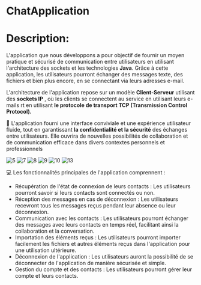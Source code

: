 # ChatApplication
# Description:
L'application que nous développons a pour objectif de fournir un moyen pratique et sécurisé de communication entre utilisateurs en utilisant l'architecture des sockets et les technologies **Java**. Grâce à cette application, les utilisateurs pourront échanger des messages texte, des fichiers et bien plus encore, en se connectant via leurs adresses e-mail.

L'architecture de l'application repose sur un modèle **Client-Serveur** utilisant des **sockets IP** , où les clients se connectent au service en utilisant leurs e-mails rt en utilisant **le protocole de transport TCP (Transmission Control Protocol).**

🌟 L'application fourni une interface conviviale et une expérience utilisateur fluide, tout en garantissant **la confidentialité et la sécurité** des échanges entre utilisateurs. Elle ouvrira de nouvelles possibilités de collaboration et de communication efficace dans divers contextes personnels et professionnels

![5](https://github.com/HZAOUDI/ChatApplication/assets/125825033/1bf7de5d-37f4-4d69-9fa4-399c673f89a7)
![7](https://github.com/HZAOUDI/ChatApplication/assets/125825033/bbfa756f-2b7e-40eb-b475-86e8b7e836cd)
![8](https://github.com/HZAOUDI/ChatApplication/assets/125825033/4c287836-28d5-4dd9-a8c0-583baad6242f)
![9](https://github.com/HZAOUDI/ChatApplication/assets/125825033/8366c4c5-d345-4d55-8d1d-4f2491d2d0e7)
![10](https://github.com/HZAOUDI/ChatApplication/assets/125825033/ad0beed7-f479-4013-9de6-cb1f7a51f4d7)
![13](https://github.com/HZAOUDI/ChatApplication/assets/125825033/aca2de3b-0c1d-4a1f-a621-cc62a5c46064)

💻 Les fonctionnalités principales de l'application comprennent :
- Récupération de l'état de connexion de leurs contacts : Les utilisateurs pourront savoir si leurs contacts sont connectés ou non.
- Réception des messages en cas de déconnexion : Les utilisateurs recevront tous les messages reçus pendant leur absence ou leur déconnexion.
- Communication avec les contacts : Les utilisateurs pourront échanger des messages avec leurs contacts en temps réel, facilitant ainsi la collaboration et la conversation.
- Importation des éléments reçus : Les utilisateurs pourront importer facilement les fichiers et autres éléments reçus dans l'application pour une utilisation ultérieure.
- Déconnexion de l'application : Les utilisateurs auront la possibilité de se déconnecter de l'application de manière sécurisée et simple.
- Gestion du compte et des contacts : Les utilisateurs pourront gérer leur compte et leurs contacts.
